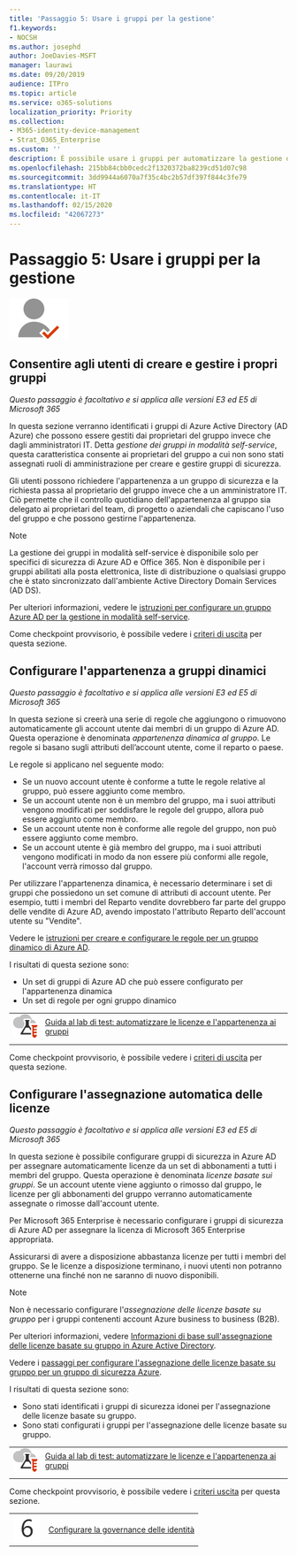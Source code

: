 ```yaml
---
title: 'Passaggio 5: Usare i gruppi per la gestione'
f1.keywords:
- NOCSH
ms.author: josephd
author: JoeDavies-MSFT
manager: laurawi
ms.date: 09/20/2019
audience: ITPro
ms.topic: article
ms.service: o365-solutions
localization_priority: Priority
ms.collection:
- M365-identity-device-management
- Strat_O365_Enterprise
ms.custom: ''
description: È possibile usare i gruppi per automatizzare la gestione di alcune attività amministrative.
ms.openlocfilehash: 215bb84cbb0cedc2f1320372ba8239cd51d07c98
ms.sourcegitcommit: 3dd9944a6070a7f35c4bc2b57df397f844c3fe79
ms.translationtype: HT
ms.contentlocale: it-IT
ms.lasthandoff: 02/15/2020
ms.locfileid: "42067273"
---
```

# <a name="step-5-use-groups-for-management"></a>Passaggio 5: Usare i gruppi per la gestione

![Fase 2 - Identità](../media/deploy-foundation-infrastructure/identity_icon-small.png)

<a name="identity-self-service-groups"></a>
## <a name="allow-users-to-create-and-manage-their-own-groups"></a>Consentire agli utenti di creare e gestire i propri gruppi

*Questo passaggio è facoltativo e si applica alle versioni E3 ed E5 di Microsoft 365*

In questa sezione verranno identificati i gruppi di Azure Active Directory (AD Azure) che possono essere gestiti dai proprietari del gruppo invece che dagli amministratori IT. Detta *gestione dei gruppi in modalità self-service*, questa caratteristica consente ai proprietari del gruppo a cui non sono stati assegnati ruoli di amministrazione per creare e gestire gruppi di sicurezza. 

Gli utenti possono richiedere l'appartenenza a un gruppo di sicurezza e la richiesta passa al proprietario del gruppo invece che a un amministratore IT. Ciò permette che il controllo quotidiano dell'appartenenza al gruppo sia delegato ai proprietari del team, di progetto o aziendali che capiscano l'uso del gruppo e che possono gestirne l'appartenenza.

>[!Note]
>La gestione dei gruppi in modalità self-service è disponibile solo per specifici di sicurezza di Azure AD e Office 365. Non è disponibile per i gruppi abilitati alla posta elettronica, liste di distribuzione o qualsiasi gruppo che è stato sincronizzato dall'ambiente Active Directory Domain Services (AD DS).
>

Per ulteriori informazioni, vedere le [istruzioni per configurare un gruppo Azure AD per la gestione in modalità self-service](https://docs.microsoft.com/azure/active-directory/active-directory-accessmanagement-self-service-group-management).

Come checkpoint provvisorio, è possibile vedere i [criteri di uscita](identity-exit-criteria.md#crit-identity-self-service-groups) per questa sezione.

<a name="identity-dyn-groups"></a>
## <a name="set-up-dynamic-group-membership"></a>Configurare l'appartenenza a gruppi dinamici

*Questo passaggio è facoltativo e si applica alle versioni E3 ed E5 di Microsoft 365*

In questa sezione si creerà una serie di regole che aggiungono o rimuovono automaticamente gli account utente dai membri di un gruppo di Azure AD. Questa operazione è denominata *appartenenza dinamica al gruppo*. Le regole si basano sugli attributi dell’account utente, come il reparto o paese.

Le regole si applicano nel seguente modo:

- Se un nuovo account utente è conforme a tutte le regole relative al gruppo, può essere aggiunto come membro.
- Se un account utente non è un membro del gruppo, ma i suoi attributi vengono modificati per soddisfare le regole del gruppo, allora può essere aggiunto come membro.
- Se un account utente non è conforme alle regole del gruppo, non può essere aggiunto come membro.
- Se un account utente è già membro del gruppo, ma i suoi attributi vengono modificati in modo da non essere più conformi alle regole, l'account verrà rimosso dal gruppo.

Per utilizzare l'appartenenza dinamica, è necessario determinare i set di gruppi che possiedono un set comune di attributi di account utente. Per esempio, tutti i membri del Reparto vendite dovrebbero far parte del gruppo delle vendite di Azure AD, avendo impostato l'attributo Reparto dell'account utente su "Vendite".

Vedere le [istruzioni per creare e configurare le regole per un gruppo dinamico di Azure AD](https://docs.microsoft.com/azure/active-directory/active-directory-groups-dynamic-membership-azure-portal).

I risultati di questa sezione sono:

- Un set di gruppi di Azure AD che può essere configurato per l'appartenenza dinamica
- Un set di regole per ogni gruppo dinamico

|||
|:-------|:-----|
|![Guide al lab di test per il cloud Microsoft](../media/m365-enterprise-test-lab-guides/cloud-tlg-icon-small.png)| [Guida al lab di test: automatizzare le licenze e l'appartenenza ai gruppi](automate-licenses-group-membership-microsoft-365-test-environment.md) |
|||

Come checkpoint provvisorio, è possibile vedere i [criteri di uscita](identity-exit-criteria.md#crit-identity-dyn-groups) per questa sezione.

<a name="identity-group-license"></a>
## <a name="set-up-automatic-licensing"></a>Configurare l'assegnazione automatica delle licenze

*Questo passaggio è facoltativo e si applica alle versioni E3 ed E5 di Microsoft 365*

In questa sezione è possibile configurare gruppi di sicurezza in Azure AD per assegnare automaticamente licenze da un set di abbonamenti a tutti i membri del gruppo. Questa operazione è denominata *licenze basate sui gruppi*. Se un account utente viene aggiunto o rimosso dal gruppo, le licenze per gli abbonamenti del gruppo verranno automaticamente assegnate o rimosse dall'account utente.

Per Microsoft 365 Enterprise è necessario configurare i gruppi di sicurezza di Azure AD per assegnare la licenza di Microsoft 365 Enterprise appropriata.

Assicurarsi di avere a disposizione abbastanza licenze per tutti i membri del gruppo. Se le licenze a disposizione terminano, i nuovi utenti non potranno ottenerne una finché non ne saranno di nuovo disponibili.

>[!Note]
>Non è necessario configurare l'*assegnazione delle licenze basate su gruppo* per i gruppi contenenti account Azure business to business (B2B).
>

Per ulteriori informazioni, vedere [Informazioni di base sull'assegnazione delle licenze basate su gruppo in Azure Active Directory](https://docs.microsoft.com/azure/active-directory/active-directory-licensing-whatis-azure-portal).

Vedere i [passaggi per configurare l'assegnazione delle licenze basate su gruppo per un gruppo di sicurezza Azure](https://docs.microsoft.com/azure/active-directory/active-directory-licensing-group-assignment-azure-portal).

I risultati di questa sezione sono:

- Sono stati identificati i gruppi di sicurezza idonei per l'assegnazione delle licenze basate su gruppo.
- Sono stati configurati i gruppi per l'assegnazione delle licenze basate su gruppo.

|||
|:-------|:-----|
|![Guide al lab di test per il cloud Microsoft](../media/m365-enterprise-test-lab-guides/cloud-tlg-icon-small.png)| [Guida al lab di test: automatizzare le licenze e l'appartenenza ai gruppi](automate-licenses-group-membership-microsoft-365-test-environment.md) |
|||

Come checkpoint provvisorio, è possibile vedere i [criteri uscita](identity-exit-criteria.md#crit-identity-group-license) per questa sezione.

|||
|:-------|:-----|
|![Passaggio 6](../media/stepnumbers/Step6.png)| [Configurare la governance delle identità](identity-configure-identity-governance.md) |
